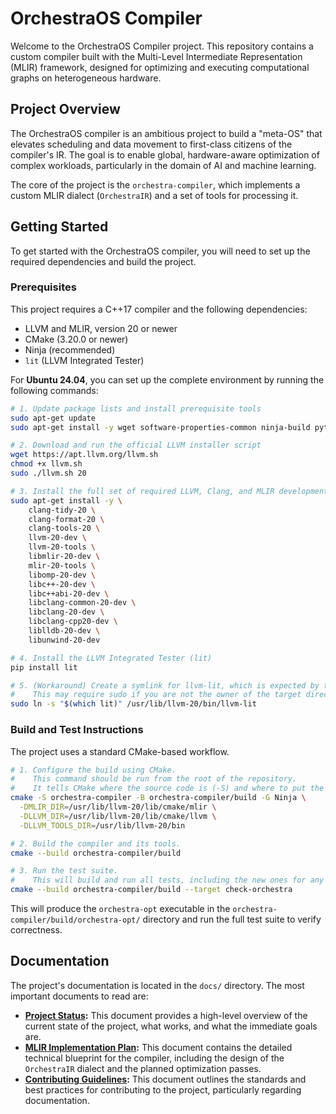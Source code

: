 # OrchestraOS Compiler

Welcome to the OrchestraOS Compiler project. This repository contains a custom compiler built with the Multi-Level Intermediate Representation (MLIR) framework, designed for optimizing and executing computational graphs on heterogeneous hardware.

## Project Overview

The OrchestraOS compiler is an ambitious project to build a "meta-OS" that elevates scheduling and data movement to first-class citizens of the compiler's IR. The goal is to enable global, hardware-aware optimization of complex workloads, particularly in the domain of AI and machine learning.

The core of the project is the `orchestra-compiler`, which implements a custom MLIR dialect (`OrchestraIR`) and a set of tools for processing it.

## Getting Started

To get started with the OrchestraOS compiler, you will need to set up the required dependencies and build the project.

### Prerequisites

This project requires a C++17 compiler and the following dependencies:
- LLVM and MLIR, version 20 or newer
- CMake (3.20.0 or newer)
- Ninja (recommended)
- `lit` (LLVM Integrated Tester)

For **Ubuntu 24.04**, you can set up the complete environment by running the following commands:
```bash
# 1. Update package lists and install prerequisite tools
sudo apt-get update
sudo apt-get install -y wget software-properties-common ninja-build python3-pip

# 2. Download and run the official LLVM installer script
wget https://apt.llvm.org/llvm.sh
chmod +x llvm.sh
sudo ./llvm.sh 20

# 3. Install the full set of required LLVM, Clang, and MLIR development packages
sudo apt-get install -y \
    clang-tidy-20 \
    clang-format-20 \
    clang-tools-20 \
    llvm-20-dev \
    llvm-20-tools \
    libmlir-20-dev \
    mlir-20-tools \
    libomp-20-dev \
    libc++-20-dev \
    libc++abi-20-dev \
    libclang-common-20-dev \
    libclang-20-dev \
    libclang-cpp20-dev \
    liblldb-20-dev \
    libunwind-20-dev

# 4. Install the LLVM Integrated Tester (lit)
pip install lit

# 5. (Workaround) Create a symlink for llvm-lit, which is expected by the build
#    This may require sudo if you are not the owner of the target directory.
sudo ln -s "$(which lit)" /usr/lib/llvm-20/bin/llvm-lit
```

### Build and Test Instructions

The project uses a standard CMake-based workflow.

```bash
# 1. Configure the build using CMake.
#    This command should be run from the root of the repository.
#    It tells CMake where the source code is (-S) and where to put the build artifacts (-B).
cmake -S orchestra-compiler -B orchestra-compiler/build -G Ninja \
  -DMLIR_DIR=/usr/lib/llvm-20/lib/cmake/mlir \
  -DLLVM_DIR=/usr/lib/llvm-20/lib/cmake/llvm \
  -DLLVM_TOOLS_DIR=/usr/lib/llvm-20/bin

# 2. Build the compiler and its tools.
cmake --build orchestra-compiler/build

# 3. Run the test suite.
#    This will build and run all tests, including the new ones for any new features.
cmake --build orchestra-compiler/build --target check-orchestra
```

This will produce the `orchestra-opt` executable in the `orchestra-compiler/build/orchestra-opt/` directory and run the full test suite to verify correctness.

## Documentation

The project's documentation is located in the `docs/` directory. The most important documents to read are:

- **[Project Status](docs/project-status/status-quo.md):** This document provides a high-level overview of the current state of the project, what works, and what the immediate goals are.
- **[MLIR Implementation Plan](docs/architecture/mlir-implementation-plan.md):** This document contains the detailed technical blueprint for the compiler, including the design of the `OrchestraIR` dialect and the planned optimization passes.
- **[Contributing Guidelines](CONTRIBUTING.md):** This document outlines the standards and best practices for contributing to the project, particularly regarding documentation.
